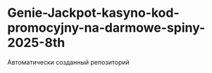 # Genie-Jackpot-kasyno-kod-promocyjny-na-darmowe-spiny-2025-8th
Автоматически созданный репозиторий

